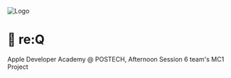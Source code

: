 
![Logo](https://user-images.githubusercontent.com/44918187/227492031-53009c6c-ce67-4f5a-9ef7-a4d5af23951d.png)
# :iphone: re:Q
Apple Developer Academy @ POSTECH, Afternoon Session 6 team's MC1 Project
